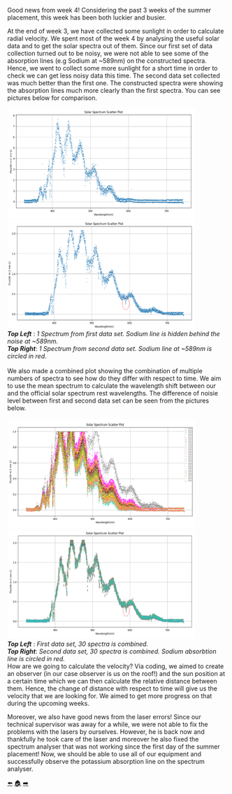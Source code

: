 Good news from week 4! 
Considering the past 3 weeks of the summer placement, this week has been both luckier and busier.

At the end of week 3, we have collected some sunlight in order to calculate radial velocity. We spent most of the week 4 by analysing the useful solar data and to get the solar spectra out of them. Since our first set of data collection turned out to be noisy, we were not able to see some of the absorption lines (e.g Sodium at ~589nm) on the constructed spectra. Hence, we went to collect some more sunlight for a short time in order to check we can get less noisy data this time. The second data set collected was much better than the first one. The constructed spectra were showing the absorption lines much more clearly than the first spectra. You can see pictures below for comparison. 
<br/><br/>
<img src=https://github.com/daw538/hirosplacement/blob/master/Week%204/scatter1n.png width="430" height="250" >
<img src=https://github.com/daw538/hirosplacement/blob/master/Week%204/scatter1.png width="430" height="250">
<br/>
*__Top Left__* : *1 Spectrum from first data set. Sodium line is hidden behind the noise at ~589nm.*
<br/>
*__Top Right__*: *1 Spectrum from second data set. Sodium line at ~589nm is circled in red.*
<br/><br/>
We also made a combined plot showing the combination of multiple numbers of spectra to see how do they differ with respect to time. We aim to use the mean spectrum to calculate the wavelength shift between our and the official solar spectrum rest wavelengths. The difference of noisie level between first and second data set can be seen from the pictures below.
<br/><br/>
<img src=https://github.com/daw538/hirosplacement/blob/master/Week%204/combined30noisy.png width="430" height="250" >
<img src=https://github.com/daw538/hirosplacement/blob/master/Week%204/combined30.png width="430" height="250">
<br/>
*__Top Left__* : *First data set, 30 spectra is combined.*
<br/>
*__Top Right__*: *Second data set, 30 spectra is combined. Sodium absorbtion line is circled in red.*
<br/>
How are we going to calculate the velocity?
Via coding, we aimed to create an observer (in our case observer is us on the roof!)  and the sun position at a certain time which we can then calculate the relative distance between them. Hence, the change of distance with respect to time will give us the velocity that we are looking for. We aimed to get more progress on that during the upcoming weeks.

Moreover, we also have good news from the laser errors! Since our technical supervisor was away for a while, we were not able to fix the problems with the lasers by ourselves. However, he is back now and thankfully he took care of the laser and moreover he also fixed the spectrum analyser that was not working since the first day of the summer placement! Now, we should be able to use all of our equipment and successfully observe the potassium absorption line on the spectrum analyser. 


[:arrow_left:](https://github.com/daw538/hirosplacement/blob/master/week3.md)
[:house:](https://github.com/daw538/hirosplacement)
[:arrow_right:](https://github.com/daw538/hirosplacement/blob/master/week5.md)
